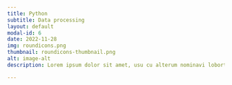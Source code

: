 ```yaml
---
title: Python
subtitle: Data processing
layout: default
modal-id: 6
date: 2022-11-28
img: roundicons.png
thumbnail: roundicons-thumbnail.png
alt: image-alt
description: Lorem ipsum dolor sit amet, usu cu alterum nominavi lobortis. At duo novum diceret. Tantas apeirian vix et, usu sanctus postulant inciderint ut, populo diceret necessitatibus in vim. Cu eum dicam feugiat noluisse.

---
```

